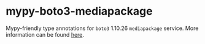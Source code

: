 # mypy-boto3-mediapackage

Mypy-friendly type annotations for `boto3` 1.10.26 `mediapackage` service.
More information can be found [here](https://github.com/vemel/mypy_boto3).